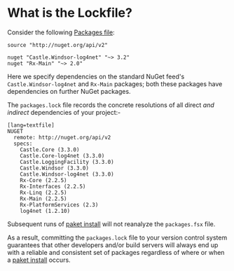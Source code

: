 What is the Lockfile?
=====================

Consider the following [Packages file](packages_file.html):

    source "http://nuget.org/api/v2"

    nuget "Castle.Windsor-log4net" "~> 3.2"
    nuget "Rx-Main" "~> 2.0"

Here we specify dependencies on the standard NuGet feed's `Castle.Windsor-log4net` and `Rx-Main` packages; both these packages have dependencies on further NuGet packages. 

The `packages.lock` file records the concrete resolutions of all direct *and indirect* dependencies of your project:-

    [lang=textfile]
    NUGET
      remote: http://nuget.org/api/v2
      specs:
        Castle.Core (3.3.0)
        Castle.Core-log4net (3.3.0)
        Castle.LoggingFacility (3.3.0)
        Castle.Windsor (3.3.0)
        Castle.Windsor-log4net (3.3.0)
        Rx-Core (2.2.5)
        Rx-Interfaces (2.2.5)
        Rx-Linq (2.2.5)
        Rx-Main (2.2.5)
        Rx-PlatformServices (2.3)
        log4net (1.2.10)

Subsequent runs of [paket install](packet_install.htm) will not reanalyze the `packages.fsx` file.

As a result, committing the `packages.lock` file to your version control system guarantees that other developers and/or build servers will always end up with a reliable and consistent set of packages regardless of where or when a [paket install](packet_install.htm) occurs.
